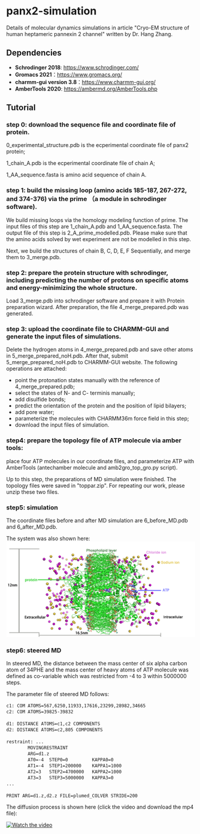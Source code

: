 # panx2-simulation

Details of molecular dynamics simulations in article "Cryo-EM structure of human heptameric pannexin 2 channel" written by Dr. Hang Zhang.

## Dependencies

* **Schrodinger 2018**: https://www.schrodinger.com/
* **Gromacs 2021**：https://www.gromacs.org/
* **charmm-gui version 3.8**：https://www.charmm-gui.org/
* **AmberTools 2020**: https://ambermd.org/AmberTools.php

## Tutorial
### step 0: download the sequence file and coordinate file of protein. 
0_experimental_structure.pdb is the ecperimental coordinate file of panx2 protein;

1_chain_A.pdb is the ecperimental coordinate file of chain A;

1_AA_sequence.fasta is amino acid sequence of chain A.

### step 1: build the missing loop (amino acids 185-187, 267-272, and 374-376) via the prime （a module in schrodinger software).

We build missing loops via the homology modeling function of prime. The input files of this step are  1_chain_A.pdb and 1_AA_sequence.fasta. The output file of this step is 2_A_prime_modelled.pdb. Please make sure that the amino acids solved by wet experiment are not be modelled in this step.

Next, we build the structures of chain B, C, D, E, F Sequentially, and merge them to 3_merge.pdb.

### step 2: prepare the protein structure with schrodinger, including predicting the number of protons on specific atoms and energy-minimizing the whole structure.

Load 3_merge.pdb into schrodinger software and prepare it with Protein preparation wizard. After preparation, the file 4_merge_prepared.pdb was generated.

### step 3: upload the coordinate file to CHARMM-GUI and generate the input files of simulations.

Delete the hydrogen atoms in 4_merge_prepared.pdb and save other atoms in 5_merge_prepared_noH.pdb. After that, submit 5_merge_prepared_noH.pdb to CHARMM-GUI website. The following operations are attached:

* point the protonation states manually with the reference of 4_merge_prepared.pdb;
* select the states of N- and C- terminis manually;
* add disulfide bonds;
* predict the orientation of the protein and the position of lipid bilayers;
* add pore water;
* parameterize the molecules with CHARMM36m force field in this step;
* download the input files of simulation. 

### step4: prepare the topology file of ATP molecule via amber tools:

place four ATP molecules in our coordinate files, and parameterize ATP with AmberTools (antechamber molecule and amb2gro_top_gro.py script).

Up to this step, the preparations of MD simulation were finished. The topology files were saved in "toppar.zip". For repeating our work, please unzip these two files.

### step5: simulation

The coordinate files before and after MD simulation are 6_before_MD.pdb and 6_after_MD.pdb.

The system was also shown here:
![image](https://github.com/shiyu-wangbyte/panx2-simulation/blob/main/media/system_picture.png)

### step6: steered MD

In steered MD, the distance between the mass center of six alpha carbon atom of 34PHE and the mass center of heavy atoms of ATP molecule was defined as co-variable which was restricted from -4 to 3 within 5000000 steps.

The parameter file of steered MD follows:

```
c1: COM ATOMS=567,6250,11933,17616,23299,28982,34665
c2: COM ATOMS=39825-39832

d1: DISTANCE ATOMS=c1,c2 COMPONENTS
d2: DISTANCE ATOMS=c2,805 COMPONENTS

restraint: ...
        MOVINGRESTRAINT
        ARG=d1.z
        AT0=-4  STEP0=0         KAPPA0=0
        AT1=-4  STEP1=200000    KAPPA1=1000
        AT2=3   STEP2=4700000   KAPPA2=1000
        AT3=3   STEP3=5000000   KAPPA3=0
...

PRINT ARG=d1.z,d2.z FILE=plumed_COLVER STRIDE=200
```


The diffusion process is shown here (click the video and download the mp4 file):

[![Watch the video](https://raw.github.com/GabLeRoux/WebMole/master/ressources/WebMole_Youtube_Video.png)](https://github.com/shiyu-wangbyte/panx2-simulation/blob/main/media/ATP_transfer_panx2.mp4)
